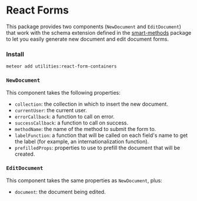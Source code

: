 # React Forms

This package provides two components (`NewDocument` and `EditDocument`) that work with the schema extension defined in the [smart-methods](https://github.com/meteor-utilities/smart-methods) package to let you easily generate new document and edit document forms. 

### Install

`meteor add utilities:react-form-containers`

### `NewDocument`

This component takes the following properties:

- `collection`: the collection in which to insert the new document.
- `currentUser`: the current user.
- `errorCallback`: a function to call on error.
- `successCallback`: a function to call on success.
- `methodName`: the name of the method to submit the form to. 
- `labelFunction`: a function that will be called on each field's name to get the label (for example, an internationalization function).
- `prefilledProps`: properties to use to prefill the document that will be created.

### `EditDocument`

This component takes the same properties as `NewDocument`, plus:

- `document`: the document being edited. 